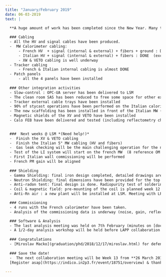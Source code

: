 ```yaml
---
title: "January/February 2019"
date: 06-03-2019
text: |

  **A huge amount of work has been completed since the New Year. Many thanks to everyone involved in these operations.**
  
  ### Cabling
  - All the HV and signal cables have been produced.        
  -  MW Calorimeter cabling:
      - French HV  + signal (internal & external) + fibers + ground : DONE
      - Italian HV + signal (internal & external) + fibers : DONE  (except HV and Fibers  top 5") 
      - XW & VETO cabling is well underway
  - Tracker cabling 
      - French & Italian internal cabling is almost DONE
  - Patch panels 
      - all the 4 panels have been installed 
  
  ### Other integration activities
  - Slow-control : OPC-UA server has been delivered to LSM
  - The clean room SAS has been reduced to free some space for other experiments 
  - Tracker external cable trays have been installed
  - 90% of stycast operations have been performed on the Italian calorimeter wall
  - The new scaffolding has been installed in front of the Italian MW (all the OM are accessible).
  - Magnetic shields of the XV and VETO have been installed 
  - Calo FEB have been delivered and tested (including reflectometry checking)

  
  ###  Next weeks @ LSM *(Need help!)*
  -  Finish the XV & VETO cabling
  -  Finish the Italian 5" MW cabling (HV and fibers)
  -  Gas leak checking will be the main challenging operation for the next several weeks. 
  - Test of the LI system will start on the french MW  (8 reference OM have to been provided by UCL and CENBG)
  - First Italian wall commissioning will be performed
  - French PM gain will be aligned 
  
  ### Shielding
  - Gamma Shielding: final iron design completed, detailed drawings are being prepared for validation at the Annecy meeting
  - Neutron Shielding: final dimensions have been provided for the top & botton and is now managed by our Slovak colleagues. Discussions are still in process for the lateral parts with Czech colleagues (PE)  and a UK Cie (water tanks)  
  - Anti-radon tent: final design is done. Radiopurity test of soldering will be done soon. 
  - Coil & magnetic field: pre-mounting of the coil is planned week 12 by LPC-Caen at LAL for final installation in May at LSM.
  - Anti-Rn air : a new plant will be installed at LSM. Meeting with LPSC-Grenoble/LSM is planned on Wed. 27th March.

  ### Commissioning
  - 4 runs with the French calorimeter have been taken.
  - Analysis of the commissioning data is underway (noise, gain, reflectometry, pulse shape)

  ### Software & Analysis
  - The last analysis meeting was held on 7th February (minutes on [docdb #4811](http://nile.hep.utexas.edu/cgi-bin/DocDB/ut-nemo/private/ShowDocument?docid=4811)), and next one is scheduled this week on **7th March**.
  - A 1/2-day analysis workshop will be held before LAPP collaboration meeting (26th March afternoon) to train analysers with Falaise software and CC/IN2P3 system.
  
  ### Congratulations
  - [Miroslav Macko](graduation/phd/2018/12/17/miroslav.html) for defending his PhD! Many thanks for your contribution to the experiment and best wishes for the future!
 
  ### Save the date!
  -  The next collaboration meeting will be Week 13 from **26 March 2019 afternoon (analysis workshop) to 29 March 2019 noon.**
  [Register asap](https://indico.in2p3.fr/event/18751/overview) & thank you to the LAPP staff for the organisation !
 
---
```

